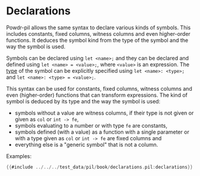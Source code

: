 # Declarations

Powdr-pil allows the same syntax to declare various kinds of symbols. This includes
constants, fixed columns, witness columns and even higher-order functions. It deduces the symbol kind
from the type of the symbol and the way the symbol is used.

Symbols can be declared using ``let <name>;`` and they can be declared and defined
using ``let <name> = <value>;``, where ``<value>`` is an expression. The [type](./types.md) of the symbol
can be explicitly specified using ``let <name>: <type>;`` and ``let <name>: <type> = <value>;``.

This syntax can be used for constants, fixed columns, witness columns and even (higher-order)
functions that can transform expressions. The kind of symbol is deduced by its type and the
way the symbol is used:

- symbols without a value are witness columns, if their type is not given or given as ``col`` or ``int -> fe``,
- symbols evaluating to a number or with type ``fe`` are constants,
- symbols defined (with a value) as a function with a single parameter or with a type given as ``col`` or ``int -> fe`` are fixed columns and
- everything else is a "generic symbol" that is not a column.

Examples:


```rust
{{#include ../../../test_data/pil/book/declarations.pil:declarations}}
```